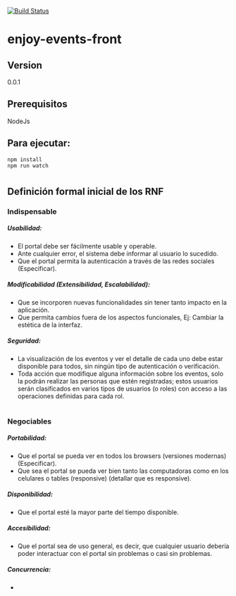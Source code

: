 [![Build Status](https://travis-ci.org/arq1nnySu/enjoy-events-front.svg)](https://travis-ci.org/arq1nnySu/enjoy-events-front)

# enjoy-events-front

## Version
0.0.1

## Prerequisitos

NodeJs

## Para ejecutar:

```
npm install
npm run watch
```

#

## Definición formal inicial de los RNF

### Indispensable

##### Usabilidad:
- El portal debe ser fácilmente usable y operable.
- Ante cualquier error, el sistema debe informar al usuario lo sucedido.
- Que el portal permita la autenticación a través de las redes sociales (Especificar).

##### Modificabilidad (Extensibilidad, Escalabilidad):
- Que se incorporen nuevas funcionalidades sin tener tanto impacto en la aplicación.
- Que permita cambios fuera de los aspectos funcionales, Ej: Cambiar la estética de la interfaz.

##### Seguridad:
- La visualización de los eventos y ver el detalle de cada uno debe estar disponible para todos, sin ningún tipo de autenticación o verificación. 
- Toda acción que modifique alguna información sobre los eventos, solo la podrán realizar las personas que estén registradas; estos usuarios serán clasificados en varios tipos de usuarios (o roles) con acceso a las operaciones definidas para cada rol.

#

### Negociables

##### Portabilidad:
- Que el portal se pueda ver en todos los browsers (versiones modernas) (Especificar).
- Que sea el portal se pueda ver bien tanto las computadoras como en los celulares o tables (responsive) (detallar que es responsive).


##### Disponibilidad:
- Que el portal esté la mayor parte del tiempo disponible.


##### Accesibilidad:
- Que el portal sea de uso general, es decir, que cualquier usuario debería poder interactuar con el portal sin problemas o casi sin problemas.

##### Concurrencia:
- 

